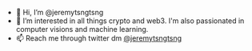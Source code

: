- 👋 Hi, I’m @jeremytsngtsng
- 👀 I’m interested in all things crypto and web3. I'm also passionated in computer visions and machine learning.
- 📫 Reach me through twitter dm [@jeremytsngtsng](https://twitter.com/jeremytsngtsng)
<!-- - 🌱 I’m currently learning smart contracts. -->
<!-- - 💞️ I’m looking to collaborate on crypto and web3 related projects. -->
<!---
jeremytsngtsng/jeremytsngtsng is a ✨ special ✨ repository because its `README.md` (this file) appears on your GitHub profile.
You can click the Preview link to take a look at your changes.
--->

